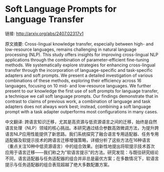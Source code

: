 # Soft Language Prompts for Language Transfer

链接: http://arxiv.org/abs/2407.02317v1

原文摘要:
Cross-lingual knowledge transfer, especially between high- and low-resource
languages, remains challenging in natural language processing (NLP). This study
offers insights for improving cross-lingual NLP applications through the
combination of parameter-efficient fine-tuning methods. We systematically
explore strategies for enhancing cross-lingual transfer through the
incorporation of language-specific and task-specific adapters and soft prompts.
We present a detailed investigation of various combinations of these methods,
exploring their efficiency across 16 languages, focusing on 10 mid- and
low-resource languages. We further present to our knowledge the first use of
soft prompts for language transfer, a technique we call soft language prompts.
Our findings demonstrate that in contrast to claims of previous work, a
combination of language and task adapters does not always work best; instead,
combining a soft language prompt with a task adapter outperforms most
configurations in many cases.

中文翻译:
跨语言知识迁移，尤其是高资源与低资源语言之间的迁移，始终是自然语言处理（NLP）领域的核心挑战。本研究通过结合参数高效微调方法，为提升跨语言NLP应用性能提供了新思路。我们系统探究了融合语言专用适配器、任务专用适配器及软提示技术的跨语言迁移增强策略，详细分析了这些方法在16种语言（重点关注10种中低资源语言）中的组合效果。创新性地提出将软提示技术首次应用于语言迁移——我们称之为"软语言提示"的方法。研究发现：与既往研究结论不同，语言适配器与任务适配器的组合并非总是最优方案；在多数情况下，软语言提示与任务适配器的组合表现超越了绝大多数配置方案。
